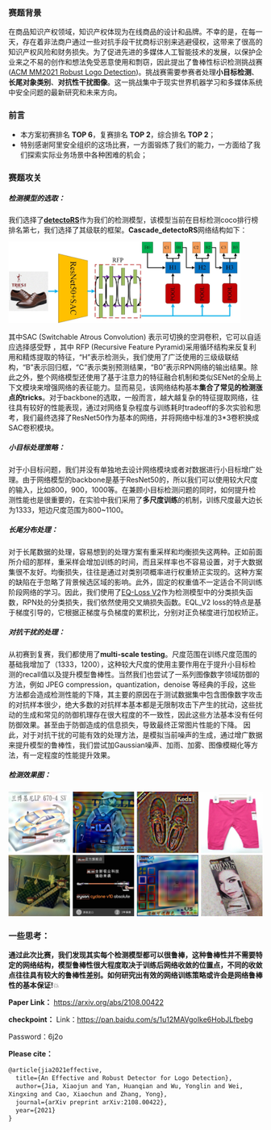 ### 赛题背景

在商品知识产权领域，知识产权体现为在线商品的设计和品牌。不幸的是，在每一天，存在着非法商户通过一些对抗手段干扰商标识别来逃避侵权，这带来了很高的知识产权风险和财务损失。为了促进先进的多媒体人工智能技术的发展，以保护企业来之不易的创作和想法免受恶意使用和剽窃，因此提出了鲁棒性标识检测挑战赛 ([ACM MM2021 Robust Logo Detection](https://tianchi.aliyun.com/competition/entrance/531888/introduction))。挑战赛需要参赛者处理**小目标检测**、**长尾对象类别**、**对抗性干扰图像**。这一挑战集中于现实世界机器学习和多媒体系统中安全问题的最新研究和未来方向。

### 前言

- 本方案初赛排名 **TOP 6**，复赛排名 **TOP 2**，综合排名 **TOP 2**；
- 特别感谢阿里安全组织的这场比赛，一方面锻炼了我们的能力，一方面给了我们探索实际业务场景中各种困难的机会；

### 赛题攻关

##### 检测模型的选取：

我们选择了[**detectoRS**](https://arxiv.org/abs/2006.02334)作为我们的检测模型，该模型当前在目标检测coco排行榜排名第七，我们选择了其级联的框架。**Cascade_detectoRS**网络结构如下：

<img src="framework.jpg" alt="framework" style="zoom: 45%;"/>

其中SAC (Switchable Atrous Convolution) 表示可切换的空洞卷积，它可以自适应选择感受野 ，其中 RFP (Recursive Feature Pyramid)采用循环结构来反复利用和精炼提取的特征，“H”表示检测头，我们使用了广泛使用的三级级联结构，“B”表示回归框，“C”表示类别预测结果，“B0”表示RPN网络的输出结果。除此之外，整个网络模型还使用了基于注意力的特征融合机制和类似SENet的全局上下文模块来增强网络的表征能力。显而易见，该网络结构基本**集合了常见的检测涨点的tricks**。对于backbone的选取，一般而言，越大越复杂的特征提取网络，往往具有较好的性能表现，通过对网络复杂程度与训练耗时tradeoff的多次实验和思考，我们最终选择了ResNet50作为基本的网络，并将网络中标准的3*3卷积换成SAC卷积模块。

##### 小目标处理策略：

对于小目标问题，我们并没有单独地去设计网络模块或者对数据进行小目标增广处理。由于网络模型的backbone是基于ResNet50的，所以我们可以使用较大尺度的输入，比如800，900，1000等。在兼顾小目标检测问题的同时，如何提升检测性能也是很重要的，在实验中我们采用了**多尺度训练**的机制，训练尺度最大边长为1333，短边尺度范围为800~1100。

##### 长尾分布处理：

对于长尾数据的处理，容易想到的处理方案有重采样和均衡损失这两种。正如前面所介绍的那样，重采样会增加训练的时间，而且采样率也不容易设置，对于大数据集很不友好。均衡损失，往往是通过对类别项概率进行权重矫正实现的。这种方案的缺陷在于忽略了背景候选区域的影响。此外，固定的权重值不一定适合不同训练阶段网络的学习。因此，我们使用了[EQ-Loss V2](https://arxiv.org/abs/2012.08548v1)作为检测模型中的分类损失函数，RPN处的分类损失，我们依然使用交叉熵损失函数。EQL_V2 loss的特点是基于梯度引导的，它根据正梯度与负梯度的累积比，分别对正负梯度进行加权矫正。

##### 对抗干扰的处理：

从初赛到复赛，我们都使用了**multi-scale testing**。尺度范围在训练尺度范围的基础我增加了（1333，1200），这种较大尺度的使用主要作用在于提升小目标检测的recall值以及提升模型鲁棒性。当然我们也尝试了一系列图像数字领域防御的方法，例如 JPEG compression，quantization，denoise 等经典的手段，这些方法都会造成检测性能的下降，其主要的原因在于测试数据集中包含图像数字攻击的对抗样本很少，绝大多数的对抗样本基本都是无限制攻击下产生的扰动，这些扰动的生成和常见的防御机理存在很大程度的不一致性，因此这些方法基本没有任何防御效果。甚至由于防御造成的信息损失，导致最终正常图片性能的下降。 因此，对于对抗干扰的可能有效的处理方法，是模拟当前噪声的生成，通过增广数据来提升模型的鲁棒性，我们尝试加Gaussian噪声、加雨、加雾、图像模糊化等方法，有一定程度的性能提升效果。

##### 检测效果图：

![results](results.jpg)

### 一些思考：

**通过此次比赛，我们发现其实每个检测模型都可以很鲁棒，这种鲁棒性并不需要特定的网络结构，模型鲁棒性很大程度取决于训练后网络收敛的位置点，不同的收敛点往往具有较大的鲁棒性差别。如何研究出有效的网络训练策略或许会是网络鲁棒性的基本保证!**:boom:

**Paper Link：** 
https://arxiv.org/abs/2108.00422

**checkpoint：**
Link：https://pan.baidu.com/s/1u12MAVgoIke6HobJLfbebg 

Password：6j2o

**Please cite：**

```
@article{jia2021effective,
  title={An Effective and Robust Detector for Logo Detection},
  author={Jia, Xiaojun and Yan, Huanqian and Wu, Yonglin and Wei, Xingxing and Cao, Xiaochun and Zhang, Yong},
  journal={arXiv preprint arXiv:2108.00422},
  year={2021}
}
```
